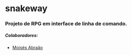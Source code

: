 # snakeway
### Projeto de RPG em interface de linha de comando.

##### Colaboradores:
- [Moisés Abraão](https://github.com/MoisesAbraao)
